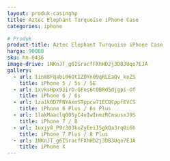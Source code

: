 ```yaml
---
layout: produk-casinghp
title: Aztec Elephant Turquoise iPhone Case
categories: iphone

# Produk
product-title: Aztec Elephant Turquoise iPhone Case
harga: 90000
sku: hn-0436
image-drive: 1NKnJT_g6ISracfFXhHD2j3DB3Uqo7EJA
gallery:
  - url: 1in88FqabL06QtIZOYn09qRLEaQv_keZS
    title: iPhone 5 / 5s / SE
  - url: 1xvksHpx9JirD-GFos6t0BRd5djgpi-Of
    title: iPhone 6 / 6s
  - url: 1za1k0D7FNYAxmSTppcw71ECQCppfEVCS
    title: iPhone 6 Plus / 6s Plus
  - url: 1lakMaaclq0O5yC4oIwInmzRCmsusxJ9S
    title: iPhone 7 / 8
  - url: 1uxjy8_P9c3O3kxZyEeiISgkQa3rq0i6h
    title: iPhone 7 Plus / 8 Plus
  - url: 1NKnJT_g6ISracfFXhHD2j3DB3Uqo7EJA
    title: iPhone X
---
```

